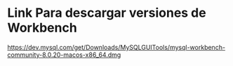 # Link Para descargar versiones de Workbench

https://dev.mysql.com/get/Downloads/MySQLGUITools/mysql-workbench-community-8.0.20-macos-x86_64.dmg
